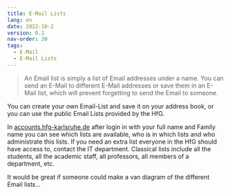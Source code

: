 ```yaml
---
title: E-Mail Lists
lang: en
date: 2022-10-2
version: 0.1
nav-order: 30
tags:
  - E-Mail
  - E-Mail Lists
---
```

> An Email list is simply a list of Email addresses under a name. You can send an E-Mail to different E-Mail addresses or save them in an E-Mail list, which will prevent forgetting to send the Email to someone.

You can create your own Email-List and save it on your address book, or you can use the public Email Lists provided by the HfG.

In [accounts.hfg-karlsruhe.de](https://acconuts.hfg-karlsruhe.de) after login in with your full name and Family name you can see which lists are available, who is in which lists and who administrate this lists. If you need an extra list everyone in the HfG should have access to, contact the IT department.
Classical lists include all the students, all the academic staff, all professors, all members of a department, etc.

It would be great if someone could make a van diagram of the different Email lists... 
